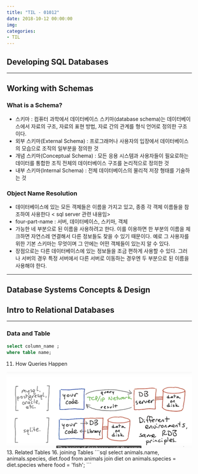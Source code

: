 ```yaml
---
title: "TIL - 01012"
date: 2018-10-12 00:00:00
img:
categories:
- TIL
---
```


## Developing SQL Databases

----

## Working with Schemas
### What is a Schema?
- 스키마 : 컴퓨터 과학에서 데이터베이스 스키마(database schema)는 데이터베이스에서 자료의 구조, 자료의 표현 방법, 자료 간의 관계를 형식 언어로 정의한 구조이다.
- 외부 스키마(External Schema) : 프로그래머나 사용자의 입장에서 데이터베이스의 모습으로 조직의 일부분을 정의한 것
- 개념 스키마(Conceptual Schema) : 모든 응용 시스템과 사용자들이 필요로하는 데이터를 통합한 조직 전체의 데이터베이스 구조를 논리적으로 정의한 것
- 내부 스키마(Internal Schema) : 전체 데이터베이스의 물리적 저장 형태를 기술하는 것

### Object Name Resolution
- 데이터베이스에 있는 모든 객체들은 이름을 가지고 있고, 종종 각 객체 이름들을 참조하여 사용한다
< sql server 관련 내용임>
- four-part-name : 서버, 데이터베이스, 스키마, 객체
- 가능한 네 부분으로 된 이름을 사용하려고 한다. 이를 이용하면 한 부분의 이름을 체크하면 자연스레 연결해서 다른 정보들도 찾을 수 있기 때문이다. 예로 그 사용자를 위한 기본 스키마는 무엇이며 그 안에는 어떤 객체들이 있는지 알 수 있다.
- 장점으로는 다른 데이터베이스에 있는 정보들을 조금 편하게 사용할 수 있다. 그러나 서버의 경우 특정 서버에서 다른 서버로 이동하는 경우엔 두 부분으로 된 이름을 사용해야 한다.

---
## Database Systems Concepts & Design
## Intro to Relational Databases

----

### Data and Table
```sql
select column_name ;
where table name;
```  

11. How Queries Happen
<img src="/Picture/lesson1_1.png">
13. Related Tables
16. joining Tables
```sql
select animals.name, animals.species, diet.food
from animals join diet on animals.species = diet.species
where food = 'fish';
```
